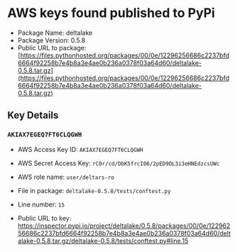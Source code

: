 # AWS keys found published to PyPi

* Package Name: deltalake
* Package Version: 0.5.8
* Public URL to package: [https://files.pythonhosted.org/packages/00/0e/12296256686c2237bfd6664f92258b7e4b8a3e4ae0b236a0378f03a64d60/deltalake-0.5.8.tar.gz](https://files.pythonhosted.org/packages/00/0e/12296256686c2237bfd6664f92258b7e4b8a3e4ae0b236a0378f03a64d60/deltalake-0.5.8.tar.gz)

## Key Details

### `AKIAX7EGEQ7FT6CLQGWH`

* AWS Access Key ID: `AKIAX7EGEQ7FT6CLQGWH`
* AWS Secret Access Key: `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` 
* AWS role name: `user/deltars-ro`
* File in package: `deltalake-0.5.8/tests/conftest.py`
* Line number: `15`

* Public URL to key: https://inspector.pypi.io/project/deltalake/0.5.8/packages/00/0e/12296256686c2237bfd6664f92258b7e4b8a3e4ae0b236a0378f03a64d60/deltalake-0.5.8.tar.gz/deltalake-0.5.8/tests/conftest.py#line.15


